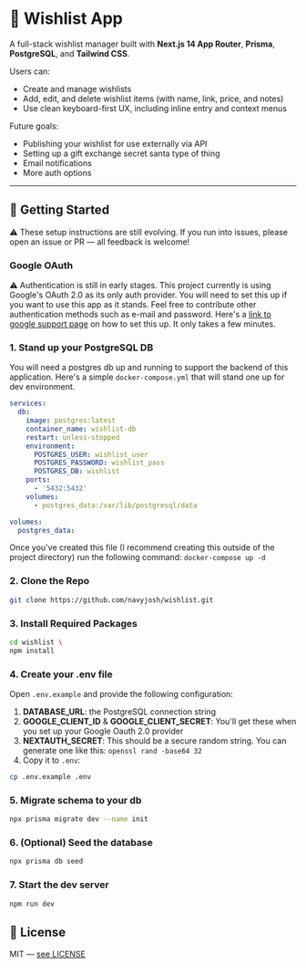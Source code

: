 # 📝 Wishlist App

A full-stack wishlist manager built with **Next.js 14 App Router**, **Prisma**, **PostgreSQL**, and **Tailwind CSS**.

Users can:

- Create and manage wishlists
- Add, edit, and delete wishlist items (with name, link, price, and notes)
- Use clean keyboard-first UX, including inline entry and context menus

Future goals:
 - Publishing your wishlist for use externally via API
 - Setting up a gift exchange secret santa type of thing
 - Email notifications
 - More auth options

---

## 🚀 Getting Started
⚠️ These setup instructions are still evolving. If you run into issues, please open an issue or PR — all feedback is welcome!

### Google OAuth
⚠️ Authentication is still in early stages. This project currently is using Google's OAuth 2.0 as its only auth provider. You will need to set this up if you want to use this app as it stands. Feel free to contribute other authentication methods such as e-mail and password. Here's a [link to google support page](https://support.google.com/googleapi/answer/6158849?hl=en) on how to set this up. It only takes a few minutes.

### 1. Stand up your PostgreSQL DB
You will need a postgres db up and running to support the backend of this application. Here's a simple `docker-compose.yml` that will stand one up for dev environment.
```yml
services:
  db:
    image: postgres:latest
    container_name: wishlist-db
    restart: unless-stopped
    environment:
      POSTGRES_USER: wishlist_user
      POSTGRES_PASSWORD: wishlist_pass
      POSTGRES_DB: wishlist
    ports:
      - '5432:5432'
    volumes:
      - postgres_data:/var/lib/postgresql/data

volumes:
  postgres_data:
```
Once you've created this file (I recommend creating this outside of the project directory) run the following command:
`docker-compose up -d`

### 2. Clone the Repo
```bash
git clone https://github.com/navyjosh/wishlist.git
```
### 3. Install Required Packages
```bash
cd wishlist \
npm install
```

### 4. Create your .env file
Open `.env.example` and provide the following configuration:
1. **DATABASE_URL**: the PostgreSQL connection string
2. **GOOGLE_CLIENT_ID** & **GOOGLE_CLIENT_SECRET**: You'll get these when you set up your Google Oauth 2.0 provider
3. **NEXTAUTH_SECRET**: This should be a secure random string. You can generate one like this: `openssl rand -base64 32`
4. Copy it to `.env`:
```bash
cp .env.example .env
```

### 5. Migrate schema to your db
```bash
npx prisma migrate dev --name init
```
### 6. (Optional) Seed the database
```bash
npx prisma db seed
```
### 7. Start the dev server
```bash
npm run dev 
```

## 📝 License
MIT — [see LICENSE](./LICENSE)